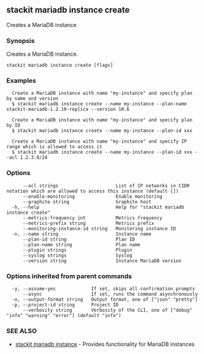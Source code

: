 ## stackit mariadb instance create

Creates a MariaDB instance

### Synopsis

Creates a MariaDB instance.

```
stackit mariadb instance create [flags]
```

### Examples

```
  Create a MariaDB instance with name "my-instance" and specify plan by name and version
  $ stackit mariadb instance create --name my-instance --plan-name stackit-mariadb-1.2.10-replica --version 10.6

  Create a MariaDB instance with name "my-instance" and specify plan by ID
  $ stackit mariadb instance create --name my-instance --plan-id xxx

  Create a MariaDB instance with name "my-instance" and specify IP range which is allowed to access it
  $ stackit mariadb instance create --name my-instance --plan-id xxx --acl 1.2.3.0/24
```

### Options

```
      --acl strings                     List of IP networks in CIDR notation which are allowed to access this instance (default [])
      --enable-monitoring               Enable monitoring
      --graphite string                 Graphite host
  -h, --help                            Help for "stackit mariadb instance create"
      --metrics-frequency int           Metrics frequency
      --metrics-prefix string           Metrics prefix
      --monitoring-instance-id string   Monitoring instance ID
  -n, --name string                     Instance name
      --plan-id string                  Plan ID
      --plan-name string                Plan name
      --plugin strings                  Plugin
      --syslog strings                  Syslog
      --version string                  Instance MariaDB version
```

### Options inherited from parent commands

```
  -y, --assume-yes             If set, skips all confirmation prompts
      --async                  If set, runs the command asynchronously
  -o, --output-format string   Output format, one of ["json" "pretty"]
  -p, --project-id string      Project ID
      --verbosity string       Verbosity of the CLI, one of ["debug" "info" "warning" "error"] (default "info")
```

### SEE ALSO

* [stackit mariadb instance](./stackit_mariadb_instance.md)	 - Provides functionality for MariaDB instances

